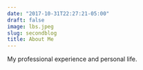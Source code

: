 ```yaml
---
date: "2017-10-31T22:27:21-05:00"
draft: false
image: lbs.jpeg
slug: secondblog
title: About Me
---
```


My professional experience and personal life.